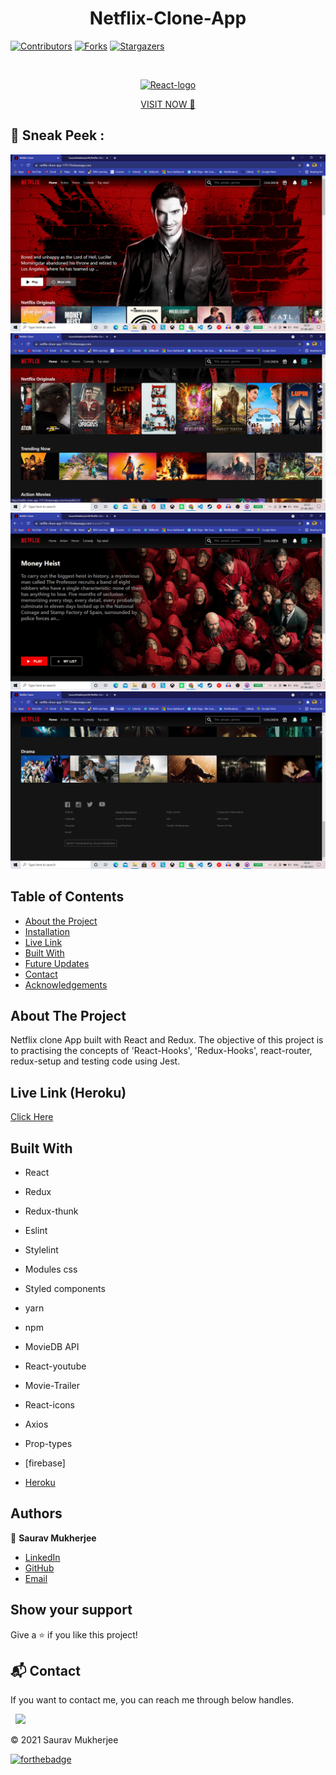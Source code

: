 <h1 align ="center">Netflix-Clone-App</h1>
<!--
*** Thanks for checking out this README Template. If you have a suggestion that would
*** make this better, please fork the repo and create a pull request or simply open
*** an issue with the tag "enhancement".
*** Thanks again! Now go create something AMAZING! :D
-->

<!-- PROJECT SHIELDS -->
<!--
*** I'm using markdown "reference style" links for readability.
*** Reference links are enclosed in brackets [ ] instead of parentheses ( ).
*** See the bottom of this document for the declaration of the reference variables
*** for contributors-url, forks-url, etc. This is an optional, concise syntax you may use.
*** https://www.markdownguide.org/basic-syntax/#reference-style-links
-->
[![Contributors][contributors-shield]][contributors-url]
[![Forks][forks-shield]][forks-url]
[![Stargazers][stars-shield]][stars-url]

<!-- PROJECT LOGO -->

<br />
<p align="center">
  <a href="https://github.com/SauravMukherjee44/Netflix-Clone.git">
    <p align="center"> <img src="https://cdn.vox-cdn.com/thumbor/Yq1Vd39jCBGpTUKHUhEx5FfxvmM=/39x0:3111x2048/1200x800/filters:focal(39x0:3111x2048)/cdn.vox-cdn.com/uploads/chorus_image/image/49901753/netflixlogo.0.0.png" alt="React-logo" height="150" width="200"> </p>
  </a>
  <p align="center">
  <a href="https://netflix-clone-saurav.herokuapp.com/" target="_blank"> VISIT NOW 🚀</a>
  </p>
<!-- TABLE OF CONTENTS -->

## 📌 Sneak Peek  :
![HOME](https://github.com/SauravMukherjee44/Netflix-Clone-App/blob/68b06e2a4ce9524a7a6ae26460650cbae55c6bc4/public/Screenshot%20(254).png)
![HOME](https://github.com/SauravMukherjee44/Netflix-Clone-App/blob/68b06e2a4ce9524a7a6ae26460650cbae55c6bc4/public/Screenshot%20(256).png)
![Shows](https://github.com/SauravMukherjee44/Netflix-Clone-App/blob/68b06e2a4ce9524a7a6ae26460650cbae55c6bc4/public/Screenshot%20(258).png)
![HOME](https://github.com/SauravMukherjee44/Netflix-Clone-App/blob/68b06e2a4ce9524a7a6ae26460650cbae55c6bc4/public/Screenshot%20(257).png)
<!-- ABOUT THE PROJECT -->
## Table of Contents

* [About the Project](#about-the-project)
* [Installation](#installation)
* [Live Link](#Live-Link-(Netlify))
* [Built With](#built-with)
* [Future Updates](#future-updates)
* [Contact](#Authors)
* [Acknowledgements](#acknowledgements)

## About The Project

Netflix clone App built with React and Redux. The objective of this project is to practising the concepts of 'React-Hooks', 'Redux-Hooks', react-router, redux-setup and testing code using Jest.
## Live Link (Heroku)

[Click Here](https://netflix-clone-saurav.herokuapp.com/)
  ## Built With

- React
- Redux
- Redux-thunk
- Eslint
- Stylelint
- Modules css
- Styled components
- yarn
- npm
- MovieDB API
- React-youtube
- Movie-Trailer
- React-icons
- Axios
- Prop-types
- [firebase]
- [Heroku](https://netflix-clone-app-17f17.firebaseapp.com/)

  <!-- CONTACT -->

## Authors

👤 **Saurav Mukherjee** 
    
- [LinkedIn](https://www.linkedin.com/in/sauravmukherjee44/)
- [GitHub](https://github.com/SauravMukherjee44)
- [Email](mesouravofficial@gmail.com)


## Show your support

Give a ⭐️ if you like this project!

<!-- MARKDOWN LINKS & IMAGES -->
<!-- https://www.markdownguide.org/basic-syntax/#reference-style-links -->
[contributors-shield]: https://img.shields.io/github/contributors/SauravMukherjee44/Netflix-Clone-App.svg?style=flat-square
[contributors-url]: https://github.com/SauravMukherjee44/Netflix-Clone-App/graphs/contributors
[forks-shield]: https://img.shields.io/github/forks/SauravMukherjee44/Netflix-Clone-App.svg?style=flat-square
[forks-url]: https://github.com/SauravMukherjee44/Netflix-Clone-App/network/members
[stars-shield]: https://img.shields.io/github/stars/SauravMukherjee44/Netflix-Clone-App.svg?style=flat-square
[stars-url]: https://github.com/SauravMukherjee44/Netflix-Clone-App/stargazers

<h2>📬 Contact</h2>

If you want to contact me, you can reach me through below handles.

&nbsp;&nbsp;<a href="https://www.linkedin.com/in/sauravmukherjee44/"><img src="https://www.felberpr.com/wp-content/uploads/linkedin-logo.png" width="30"></img></a>

© 2021 Saurav Mukherjee


[![forthebadge](https://forthebadge.com/images/badges/built-with-love.svg)](https://forthebadge.com)
